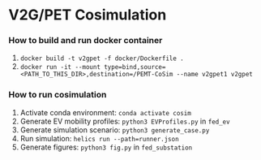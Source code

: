 # V2G/PET Cosimulation
### How to build and run docker container
1. `docker build -t v2gpet -f docker/Dockerfile .`
2. `docker run -it --mount type=bind,source=<PATH_TO_THIS_DIR>,destination=/PEMT-CoSim --name v2gpet1 v2gpet`

### How to run cosimulation
1. Activate conda environment: `conda activate cosim`
2. Generate EV mobility profiles: `python3 EVProfiles.py` in `fed_ev`
3. Generate simulation scenario: `python3 generate_case.py`
4. Run simulation: `helics run --path=runner.json`
5. Generate figures: `python3 fig.py` in `fed_substation`